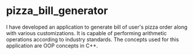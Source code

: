 # pizza_bill_generator
I have developed an application to generate bill of user's pizza order along with various customizations. It is capable of performing arithmetic operations according to industry standards. The concepts used for this application are OOP concepts in C++.
